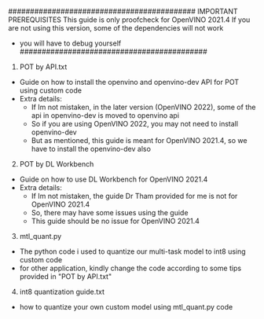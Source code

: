 ###########################################
 IMPORTANT PREREQUISITES
This guide is only proofcheck for OpenVINO 2021.4
If you are not using this version, some of the dependencies will not work
- you will have to debug yourself
###########################################

1) POT by API.txt
- Guide on how to install the openvino and openvino-dev API for POT using custom code
- Extra details:
	- If Im not mistaken, in the later version (OpenVINO 2022), some of the api in openvino-dev 
	  is moved to openvino api
	- So if you are using OpenVINO 2022, you may not need to install openvino-dev
	- But as mentioned, this guide is meant for OpenVINO 2021.4, so we have to install the
	  openvino-dev also


2) POT by DL Workbench
- Guide on how to use DL Workbench for OpenVINO 2021.4
- Extra details:
	- If Im not mistaken, the guide Dr Tham provided for me is not for OpenVINO 2021.4
	- So, there may have some issues using the guide
	- This guide should be no issue for OpenVINO 2021.4

3) mtl_quant.py
- The python code i used to quantize our multi-task model to int8 using custom code
- for other application, kindly change the code according to some tips provided in "POT by API.txt"

4) int8 quantization guide.txt
- how to quantize your own custom model using mtl_quant.py code

